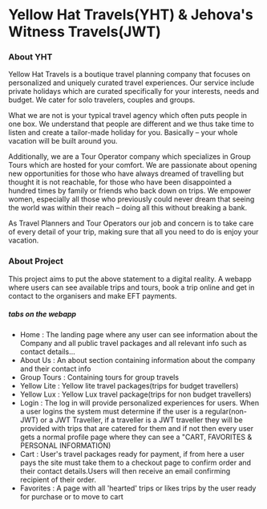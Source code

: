 # Yellow Hat Travels(YHT) & Jehova's Witness Travels(JWT)

### About YHT
Yellow Hat Travels is a boutique travel planning company that focuses on personalized and uniquely curated travel experiences. Our service include private holidays which are curated specifically for your interests, needs and budget. We cater for solo travelers, couples and groups.

What we are not is your typical travel agency which often puts people in one box. We understand that people are different and we thus take time to listen and create a tailor-made holiday for you. Basically – your whole vacation will be built around you.

Additionally, we are a Tour Operator company which specializes in Group Tours which are hosted for your comfort. We are passionate about opening new opportunities for those who have always dreamed of travelling but thought it is not reachable, for those who have been disappointed a hundred times by family or friends who back down on trips. We empower women, especially all those who previously could never dream that seeing the world was within their reach – doing all this without breaking a bank.

As Travel Planners and Tour Operators our job and concern is to take care of every detail of your trip, making sure that all you need to do is enjoy your vacation.

### About Project

This project aims to put the above statement to a digital reality. A webapp where users can see available trips and tours, book a trip online and get in contact to the organisers and make EFT payments.

##### tabs on the webapp
- Home : The landing page where any user can see information about the Company and all public travel packages and all relevant info such as contact details...
- About Us : An about section containing information about the company and their contact info
- Group Tours : Containing tours for group travels
- Yellow Lite : Yellow lite travel packages(trips for budget travellers)
- Yellow Lux : Yellow Lux travel package(trips for non budget travellers)
- Login : The log in will provide personalized experiences for users. When a user logins the system must determine if the user is a regular(non-JWT) or a JWT Traveller, if a traveller is a JWT traveller they will be provided with trips that are catered for them and if not then every user gets a normal profile page where they can see a "CART, FAVORITES & PERSONAL INFORMATION)
- Cart : User's travel packages ready for payment, if from here a user pays the site must take them to a checkout page to confirm order and their contact details.Users will then receive an email confirming recipient of their order.
- Favorites : A page with all 'hearted' trips or likes trips by the user ready for purchase or to move to cart